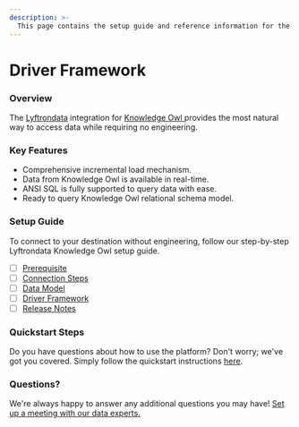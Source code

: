 ```yaml
---
description: >-
  This page contains the setup guide and reference information for the Knowledge Owl source connector.
---
```


# Driver Framework

### Overview

The [Lyftrondata](https://www.lyftrondata.com/) integration for [Knowledge Owl](https://www.lyftrondata.com/integration/business-analytics/knowledgeowl/)[ ](https://www.lyftrondata.com/integration/knowledge-owl/)provides the most natural way to access data while requiring no engineering.

### Key Features

* Comprehensive incremental load mechanism.
* Data from Knowledge Owl is available in real-time.&#x20;
* ANSI SQL is fully supported to query data with ease.
* Ready to query Knowledge Owl relational schema model.

### Setup Guide

To connect to your destination without engineering, follow our step-by-step Lyftrondata Knowledge Owl setup guide.

* [ ] [Prerequisite](../../business-analytics/knowledge-owl/prerequisite.md)
* [ ] [Connection Steps](../../business-analytics/knowledge-owl/connection-steps.md)
* [ ] [Data Model](../../business-analytics/knowledge-owl/data-model/)
* [ ] [Driver Framework](../../business-analytics/knowledge-owl/driver-framework/)
* [ ] [Release Notes](../../business-analytics/knowledge-owl/release-notes.md)

### Quickstart Steps

Do you have questions about how to use the platform? Don't worry; we've got you covered. Simply follow the quickstart instructions [here](../../../quickstart-steps.md).

### Questions? <a href="#questions" id="questions"></a>

We're always happy to answer any additional questions you may have! [Set up a meeting with our data experts.](https://www.lyftrondata.com/book-a-meeting/)



